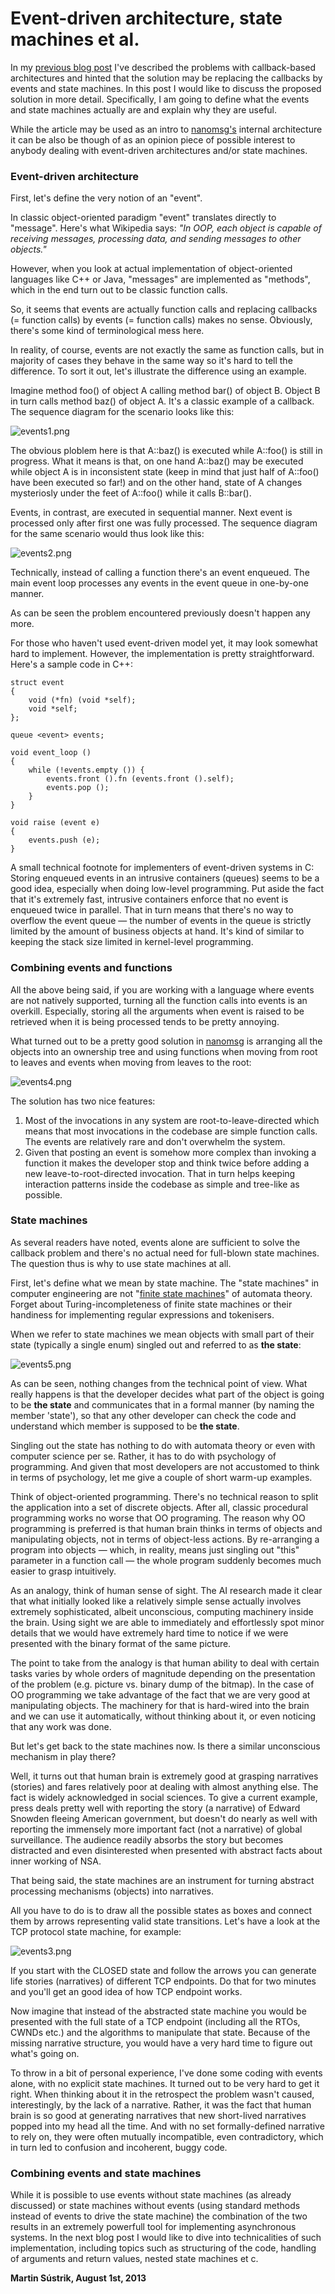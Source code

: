 # Event-driven architecture, state machines et al.



In my [previous blog post](/blog:24) I've described the problems with callback-based architectures and hinted that the solution may be replacing the callbacks by events and state machines. In this post I would like to discuss the proposed solution in more detail. Specifically, I am going to define what the events and state machines actually are and explain why they are useful.

While the article may be used as an intro to [nanomsg's](http://nanomsg.org) internal architecture it can be also be though of as an opinion piece of possible interest to anybody dealing with event-driven architectures and/or state machines.

### Event-driven architecture

First, let's define the very notion of an "event".

In classic object-oriented paradigm "event" translates directly to "message". Here's what Wikipedia says: _"In OOP, each object is capable of receiving messages, processing data, and sending messages to other objects."_

However, when you look at actual implementation of object-oriented languages like C++ or Java, "messages" are implemented as "methods", which in the end turn out to be classic function calls.

So, it seems that events are actually function calls and replacing callbacks (= function calls) by events (= function calls) makes no sense. Obviously, there's some kind of terminological mess here.

In reality, of course, events are not exactly the same as function calls, but in majority of cases they behave in the same way so it's hard to tell the difference. To sort it out, let's illustrate the difference using an example.

Imagine method foo() of object A calling method bar() of object B. Object B in turn calls method baz() of object A. It's a classic example of a callback. The sequence diagram for the scenario looks like this:

![events1.png](http://250bpm.wdfiles.com/local--files/blog:25/events1.png)

The obvious ploblem here is that A::baz() is executed while A::foo() is still in progress. What it means is that, on one hand A::baz() may be executed while object A is in inconsistent state (keep in mind that just half of A::foo() have been executed so far!) and on the other hand, state of A changes mysteriosly under the feet of A::foo() while it calls B::bar().

Events, in contrast, are executed in sequential manner. Next event is processed only after first one was fully processed. The sequence diagram for the same scenario would thus look like this:

![events2.png](http://250bpm.wdfiles.com/local--files/blog:25/events2.png)

Technically, instead of calling a function there's an event enqueued. The main event loop processes any events in the event queue in one-by-one manner.

As can be seen the problem encountered previously doesn't happen any more.

For those who haven't used event-driven model yet, it may look somewhat hard to implement. However, the implementation is pretty straightforward. Here's a sample code in C++:

    struct event
    {
        void (*fn) (void *self);
        void *self;
    };
    
    queue <event> events;
    
    void event_loop ()
    {
        while (!events.empty ()) {
            events.front ().fn (events.front ().self);
            events.pop ();
        }
    }
    
    void raise (event e)
    {
        events.push (e);
    }

A small technical footnote for implementers of event-driven systems in C: Storing enqueued events in an intrusive containers (queues) seems to be a good idea, especially when doing low-level programming. Put aside the fact that it's extremely fast, intrusive containers enforce that no event is enqueued twice in parallel. That in turn means that there's no way to overflow the event queue — the number of events in the queue is strictly limited by the amount of business objects at hand. It's kind of similar to keeping the stack size limited in kernel-level programming.

### Combining events and functions

All the above being said, if you are working with a language where events are not natively supported, turning all the function calls into events is an overkill. Especially, storing all the arguments when event is raised to be retrieved when it is being processed tends to be pretty annoying.

What turned out to be a pretty good solution in [nanomsg](http://nanomsg.org) is arranging all the objects into an ownership tree and using functions when moving from root to leaves and events when moving from leaves to the root:

![events4.png](http://250bpm.wdfiles.com/local--files/blog:25/events4.png)

The solution has two nice features:

1.  Most of the invocations in any system are root-to-leave-directed which means that most invocations in the codebase are simple function calls. The events are relatively rare and don't overwhelm the system.
2.  Given that posting an event is somehow more complex than invoking a function it makes the developer stop and think twice before adding a new leave-to-root-directed invocation. That in turn helps keeping interaction patterns inside the codebase as simple and tree-like as possible.

### State machines

As several readers have noted, events alone are sufficient to solve the callback problem and there's no actual need for full-blown state machines. The question thus is why to use state machines at all.

First, let's define what we mean by state machine. The "state machines" in computer engineering are not "[finite state machines](https://en.wikipedia.org/wiki/Finite-state_machine)" of automata theory. Forget about Turing-incompleteness of finite state machines or their handiness for implementing regular expressions and tokenisers.

When we refer to state machines we mean objects with small part of their state (typically a single enum) singled out and referred to as **the state**:

![events5.png](http://250bpm.wdfiles.com/local--files/blog:25/events5.png)

As can be seen, nothing changes from the technical point of view. What really happens is that the developer decides what part of the object is going to be **the state** and communicates that in a formal manner (by naming the member 'state'), so that any other developer can check the code and understand which member is supposed to be **the state**.

Singling out the state has nothing to do with automata theory or even with computer science per se. Rather, it has to do with psychology of programming. And given that most developers are not accustomed to think in terms of psychology, let me give a couple of short warm-up examples.

Think of object-oriented programming. There's no technical reason to split the application into a set of discrete objects. After all, classic procedural programming works no worse that OO programing. The reason why OO programming is preferred is that human brain thinks in terms of objects and manipulating objects, not in terms of object-less actions. By re-arranging a program into objects — which, in reality, means just singling out "this" parameter in a function call — the whole program suddenly becomes much easier to grasp intuitively.

As an analogy, think of human sense of sight. The AI research made it clear that what initially looked like a relatively simple sense actually involves extremely sophisticated, albeit unconscious, computing machinery inside the brain. Using sight we are able to immediately and effortlessly spot minor details that we would have extremely hard time to notice if we were presented with the binary format of the same picture.

The point to take from the analogy is that human ability to deal with certain tasks varies by whole orders of magnitude depending on the presentation of the problem (e.g. picture vs. binary dump of the bitmap). In the case of OO programming we take advantage of the fact that we are very good at manipulating objects. The machinery for that is hard-wired into the brain and we can use it automatically, without thinking about it, or even noticing that any work was done.

But let's get back to the state machines now. Is there a similar unconscious mechanism in play there?

Well, it turns out that human brain is extremely good at grasping narratives (stories) and fares relatively poor at dealing with almost anything else. The fact is widely acknowledged in social sciences. To give a current example, press deals pretty well with reporting the story (a narrative) of Edward Snowden fleeing American government, but doesn't do nearly as well with reporting the immensely more important fact (not a narrative) of global surveillance. The audience readily absorbs the story but becomes distracted and even disinterested when presented with abstract facts about inner working of NSA.

That being said, the state machines are an instrument for turning abstract processing mechanisms (objects) into narratives.

All you have to do is to draw all the possible states as boxes and connect them by arrows representing valid state transitions. Let's have a look at the TCP protocol state machine, for example:

![events3.png](http://250bpm.wdfiles.com/local--files/blog:25/events3.png)

If you start with the CLOSED state and follow the arrows you can generate life stories (narratives) of different TCP endpoints. Do that for two minutes and you'll get an good idea of how TCP endpoint works.

Now imagine that instead of the abstracted state machine you would be presented with the full state of a TCP endpoint (including all the RTOs, CWNDs etc.) and the algorithms to manipulate that state. Because of the missing narrative structure, you would have a very hard time to figure out what's going on.

To throw in a bit of personal experience, I've done some coding with events alone, with no explicit state machines. It turned out to be very hard to get it right. When thinking about it in the retrospect the problem wasn't caused, interestingly, by the lack of a narrative. Rather, it was the fact that human brain is so good at generating narratives that new short-lived narratives popped into my head all the time. And with no set formally-defined narrative to rely on, they were often mutually incompatible, even contradictory, which in turn led to confusion and incoherent, buggy code.

### Combining events and state machines

While it is possible to use events without state machines (as already discussed) or state machines without events (using standard methods instead of events to drive the state machine) the combination of the two results in an extremely powerfull tool for implementing asynchronous systems. In the next blog post I would like to dive into technicalities of such implementation, including topics such as structuring of the code, handling of arguments and return values, nested state machines et c.

**Martin Sústrik, August 1st, 2013**